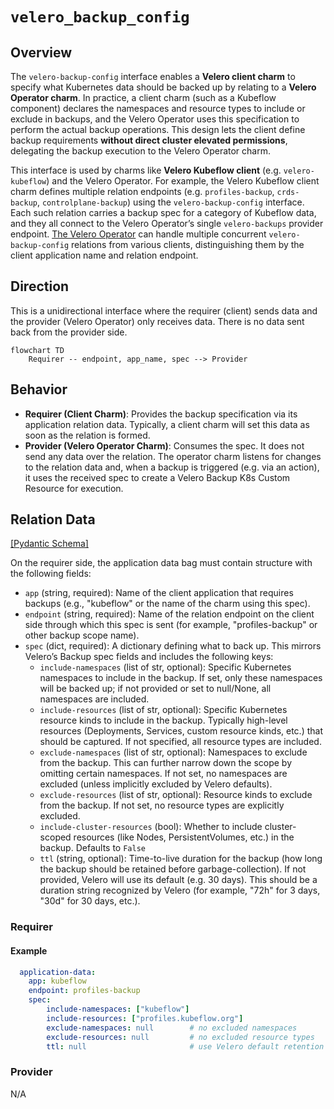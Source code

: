 # `velero_backup_config`

## Overview

The `velero-backup-config` interface enables a **Velero client charm** to specify what Kubernetes data should be backed up by relating to a **Velero Operator charm**. In practice, a client charm (such as a Kubeflow component) declares the namespaces and resource types to include or exclude in backups, and the Velero Operator uses this specification to perform the actual backup operations. This design lets the client define backup requirements **without direct cluster elevated permissions**, delegating the backup execution to the Velero Operator charm.

This interface is used by charms like **Velero Kubeflow client** (e.g. `velero-kubeflow`) and the Velero Operator. For example, the Velero Kubeflow client charm defines multiple relation endpoints (e.g. `profiles-backup`, `crds-backup`, `controlplane-backup`) using the `velero-backup-config` interface. Each such relation carries a backup spec for a category of Kubeflow data, and they all connect to the Velero Operator’s single `velero-backups` provider endpoint. [The Velero Operator](https://github.com/canonical/velero-operator) can handle multiple concurrent `velero-backup-config` relations from various clients, distinguishing them by the client application name and relation endpoint.

## Direction

This is a unidirectional interface where the requirer (client) sends data and the provider (Velero Operator) only receives data. There is no data sent back from the provider side.

```mermaid
flowchart TD
    Requirer -- endpoint, app_name, spec --> Provider
```

## Behavior

- **Requirer (Client Charm)**: Provides the backup specification via its application relation data. Typically, a client charm will set this data as soon as the relation is formed.
- **Provider (Velero Operator Charm)**: Consumes the spec. It does not send any data over the relation. The operator charm listens for changes to the relation data and, when a backup is triggered (e.g. via an action), it uses the received spec to create a Velero Backup K8s Custom Resource for execution.

## Relation Data

[\[Pydantic Schema\]](./schema.py)

On the requirer side, the application data bag must contain structure with the following fields:

- `app` (string, required): Name of the client application that requires backups (e.g., "kubeflow" or the name of the charm using this spec).
- `endpoint` (string, required): Name of the relation endpoint on the client side through which this spec is sent (for example, "profiles-backup" or other backup scope name).
- `spec` (dict, required): A dictionary defining what to back up. This mirrors Velero’s Backup spec fields and includes the following keys:
  - `include-namespaces` (list of str, optional): Specific Kubernetes namespaces to include in the backup. If set, only these namespaces will be backed up; if not provided or set to null/None, all namespaces are included.
  - `include-resources` (list of str, optional): Specific Kubernetes resource kinds to include in the backup. Typically high-level resources (Deployments, Services, custom resource kinds, etc.) that should be captured. If not specified, all resource types are included.
  - `exclude-namespaces` (list of str, optional): Namespaces to exclude from the backup. This can further narrow down the scope by omitting certain namespaces. If not set, no namespaces are excluded (unless implicitly excluded by Velero defaults).
  - `exclude-resources` (list of str, optional): Resource kinds to exclude from the backup. If not set, no resource types are explicitly excluded.
  - `include-cluster-resources` (bool): Whether to include cluster-scoped resources (like Nodes, PersistentVolumes, etc.) in the backup. Defaults to `False`
  - `ttl` (string, optional): Time-to-live duration for the backup (how long the backup should be retained before garbage-collection). If not provided, Velero will use its default (e.g. 30 days). This should be a duration string recognized by Velero (for example, "72h" for 3 days, "30d" for 30 days, etc.).

### Requirer

#### Example

```yaml
  application-data:
    app: kubeflow
    endpoint: profiles-backup
    spec:
        include-namespaces: ["kubeflow"]
        include-resources: ["profiles.kubeflow.org"]
        exclude-namespaces: null        # no excluded namespaces
        exclude-resources: null         # no excluded resource types
        ttl: null                       # use Velero default retention
```

### Provider

N/A
